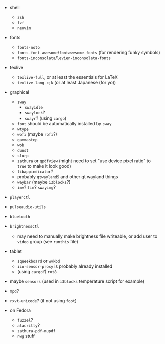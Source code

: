 * shell
  * `zsh`
  * `fzf`
  * `neovim`
* fonts
  * `fonts-noto`
  * `fonts-font-awesome`/`fontawesome-fonts` (for rendering funky symbols)
  * `fonts-inconsolata`/`levien-inconsolata-fonts`
* texlive
  * `texlive-full`, or at least the essentials for LaTeX
  * `texlive-lang-cjk` (or at least Japanese (for yo))
* graphical
  * `sway`
    * `swayidle`
    * `swaylock`?
	* `swayr`? (using `cargo`)
  * `foot` should be automatically installed by `sway`
  * `wtype`
  * `wofi` (maybe `rofi`?)
  * `gammastep`
  * `wob`
  * `dunst`
  * `slurp`
  * `zathura` or `qpdfview` (might need to set "use device pixel ratio" to `true` to make it look good)
  * `libappindicator`?
  * probably `qtwayland5` and other qt wayland things
  * `waybar` (maybe `i3blocks`?)
  * `imv`? `fim`? `swayimg`?
* `playerctl`
* `pulseaudio-utils`
* `bluetooth`
* `brightnessctl`
  * may need to manually make brightness file writeable, or add user to `video`
	group (see `runthis` file)

* tablet
  * `squeekboard` or `wvkbd`
  * `iio-sensor-proxy` is probably already installed
  * (using `cargo`?) `rot8`
 
* maybe `sensors` (used in `i3blocks` temperature script for example)
 
* `mpd`?

* `rxvt-unicode`? (if not using `foot`)

* on Fedora
	* `fuzzel`?
	* `alacritty`?
	* `zathura-pdf-mupdf`
	* `nwg` stuff
